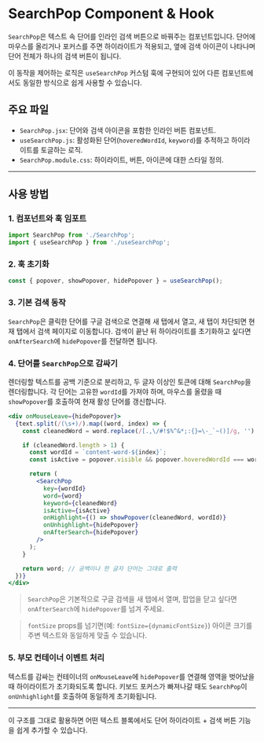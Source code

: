 # SearchPop Component & Hook

`SearchPop`은 텍스트 속 단어를 인라인 검색 버튼으로 바꿔주는 컴포넌트입니다. 단어에 마우스를 올리거나 포커스를 주면 하이라이트가 적용되고, 옆에 검색 아이콘이 나타나며 단어 전체가 하나의 검색 버튼이 됩니다.

이 동작을 제어하는 로직은 `useSearchPop` 커스텀 훅에 구현되어 있어 다른 컴포넌트에서도 동일한 방식으로 쉽게 사용할 수 있습니다.

## 주요 파일

- `SearchPop.jsx`: 단어와 검색 아이콘을 포함한 인라인 버튼 컴포넌트.
- `useSearchPop.js`: 활성화된 단어(`hoveredWordId`, `keyword`)를 추적하고 하이라이트를 토글하는 로직.
- `SearchPop.module.css`: 하이라이트, 버튼, 아이콘에 대한 스타일 정의.

---

## 사용 방법

### 1. 컴포넌트와 훅 임포트

```javascript
import SearchPop from './SearchPop';
import { useSearchPop } from './useSearchPop';
```

### 2. 훅 초기화

```javascript
const { popover, showPopover, hidePopover } = useSearchPop();
```

### 3. 기본 검색 동작

`SearchPop`은 클릭한 단어를 구글 검색으로 연결해 새 탭에서 열고, 새 탭이 차단되면 현재 탭에서 검색 페이지로 이동합니다. 검색이 끝난 뒤 하이라이트를 초기화하고 싶다면 `onAfterSearch`에 `hidePopover`를 전달하면 됩니다.

### 4. 단어를 `SearchPop`으로 감싸기

렌더링할 텍스트를 공백 기준으로 분리하고, 두 글자 이상인 토큰에 대해 `SearchPop`을 렌더링합니다. 각 단어는 고유한 `wordId`를 가져야 하며, 마우스를 올렸을 때 `showPopover`를 호출하여 현재 활성 단어를 갱신합니다.

```jsx
<div onMouseLeave={hidePopover}>
  {text.split(/(\s+)/).map((word, index) => {
    const cleanedWord = word.replace(/[.,\/#!$%^&*;:{}=\-_`~()]/g, '').trim();

    if (cleanedWord.length > 1) {
      const wordId = `content-word-${index}`;
      const isActive = popover.visible && popover.hoveredWordId === wordId;

      return (
        <SearchPop
          key={wordId}
          word={word}
          keyword={cleanedWord}
          isActive={isActive}
          onHighlight={() => showPopover(cleanedWord, wordId)}
          onUnhighlight={hidePopover}
          onAfterSearch={hidePopover}
        />
      );
    }

    return word; // 공백이나 한 글자 단어는 그대로 출력
  })}
</div>
```

> `SearchPop`은 기본적으로 구글 검색을 새 탭에서 열며, 팝업을 닫고 싶다면 `onAfterSearch`에 `hidePopover`를 넘겨 주세요.

> `fontSize` props를 넘기면(예: `fontSize={dynamicFontSize}`) 아이콘 크기를 주변 텍스트와 동일하게 맞출 수 있습니다.

### 5. 부모 컨테이너 이벤트 처리

텍스트를 감싸는 컨테이너의 `onMouseLeave`에 `hidePopover`를 연결해 영역을 벗어났을 때 하이라이트가 초기화되도록 합니다. 키보드 포커스가 빠져나갈 때도 `SearchPop`이 `onUnhighlight`를 호출하여 동일하게 초기화됩니다.

---

이 구조를 그대로 활용하면 어떤 텍스트 블록에서도 단어 하이라이트 + 검색 버튼 기능을 쉽게 추가할 수 있습니다.
